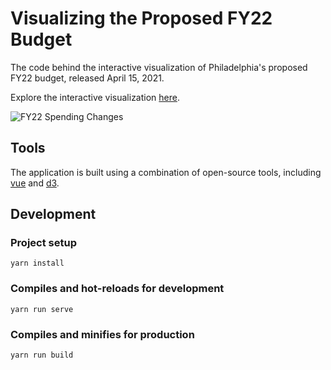 # Visualizing the Proposed FY22 Budget

The code behind the interactive visualization of Philadelphia's proposed FY22 budget, released April 15, 2021. 

Explore the interactive visualization [here](http://controller.phila.gov/philadelphia-audits/the-proposed-fy22-budget/).

![FY22 Spending Changes](public/budget-tool-long.gif)

## Tools

The application is built using a combination of open-source tools, including
[vue](https://github.com/vuejs/vue) and [d3](https://github.com/d3/d3).

## Development

### Project setup
```
yarn install
```

### Compiles and hot-reloads for development
```
yarn run serve
```

### Compiles and minifies for production
```
yarn run build
```
